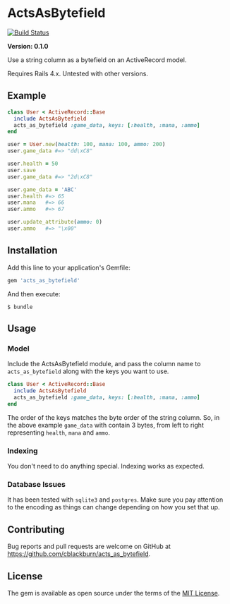 # ActsAsBytefield

[![Build Status](https://travis-ci.org/cblackburn/acts_as_bytefield.svg?branch=master)](https://travis-ci.org/cblackburn/acts_as_bytefield)

**Version: 0.1.0**

Use a string column as a bytefield on an ActiveRecord model.

Requires Rails 4.x. Untested with other versions.

## Example

```ruby
class User < ActiveRecord::Base
  include ActsAsBytefield
  acts_as_bytefield :game_data, keys: [:health, :mana, :ammo]
end

user = User.new(health: 100, mana: 100, ammo: 200)
user.game_data #=> "dd\xC8"

user.health = 50
user.save
user.game_data #=> "2d\xC8"

user.game_data = 'ABC'
user.health #=> 65
user.mana   #=> 66
user.ammo   #=> 67

user.update_attribute(ammo: 0)
user.ammo   #=> "\x00"
```

## Installation

Add this line to your application's Gemfile:

```ruby
gem 'acts_as_bytefield'
```

And then execute:

    $ bundle

## Usage

### Model

Include the ActsAsBytefield module, and pass the column name to `acts_as_bytefield` along with the keys you want to use.

```ruby
class User < ActiveRecord::Base
  include ActsAsBytefield
  acts_as_bytefield :game_data, keys: [:health, :mana, :ammo]
end
```

The order of the keys matches the byte order of the string column. So, in the above example `game_data` with contain 3 bytes, from left to right representing `health`, `mana` and `ammo`.

### Indexing

You don't need to do anything special. Indexing works as expected.

### Database Issues

It has been tested with `sqlite3` and `postgres`. Make sure you pay attention to the encoding as things can change depending on how you set that up.

## Contributing

Bug reports and pull requests are welcome on GitHub at https://github.com/cblackburn/acts_as_bytefield.

## License

The gem is available as open source under the terms of the [MIT License](http://opensource.org/licenses/MIT).
